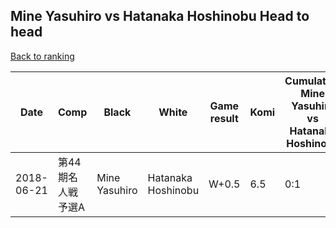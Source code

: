 ## Mine Yasuhiro vs Hatanaka Hoshinobu Head to head

[Back to ranking](../../index.md)




| **Date** | **Comp** | **Black** | **White** | **Game result** | **Komi** | **Cumulative Mine Yasuhiro vs Hatanaka Hoshinobu** | **Mine Yasuhiro streak** | **Hatanaka Hoshinobu streak** | 
| --- | --- | --- | --- | --- | --- | --- | --- | --- |
| 2018-06-21 | 第44期名人戦予選A | Mine Yasuhiro | Hatanaka Hoshinobu | W+0.5 | 6.5 | 0:1 | 0 | 1 |




